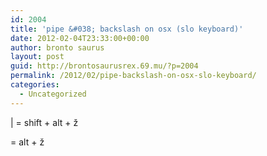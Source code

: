 ```yaml
---
id: 2004
title: 'pipe &#038; backslash on osx (slo keyboard)'
date: 2012-02-04T23:33:00+00:00
author: bronto saurus
layout: post
guid: http://brontosaurusrex.69.mu/?p=2004
permalink: /2012/02/pipe-backslash-on-osx-slo-keyboard/
categories:
  - Uncategorized
---
```

| = shift + alt + ž
   
= alt + ž